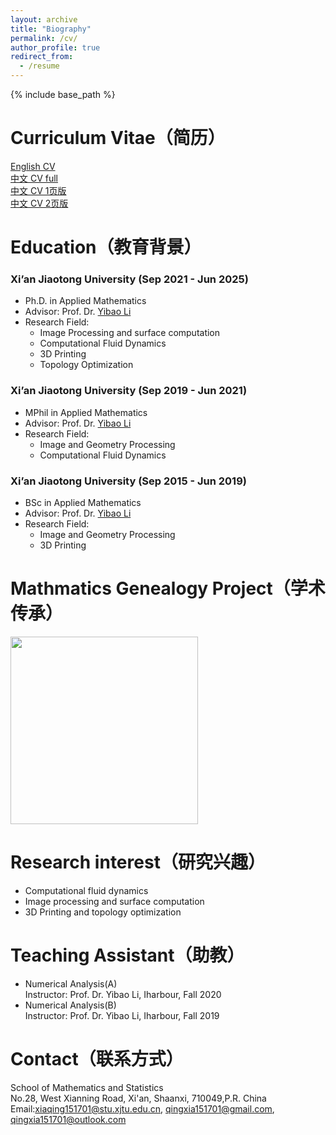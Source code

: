 ```yaml
---
layout: archive
title: "Biography"
permalink: /cv/
author_profile: true
redirect_from:
  - /resume
---
```


{% include base_path %}

Curriculum Vitae（简历）
=====
[English CV](https://qingxiaxjtu.com/files/CV-EN.pdf)   
[中文 CV full](https://qingxiaxjtu.com/files/CV-CN.pdf)   
[中文 CV 1页版](https://qingxiaxjtu.com/files/CV-CN2.pdf)   
[中文 CV 2页版](https://qingxiaxjtu.com/files/CV-CN3.pdf)   

Education（教育背景）
======
### Xi’an Jiaotong University (Sep 2021 - Jun 2025)
+ Ph.D. in Applied Mathematics
+ Advisor: Prof. Dr. [Yibao Li](http://gr.xjtu.edu.cn/web/yibaoli)
+ Research Field:   
    - Image Processing and surface computation
    - Computational Fluid Dynamics   
    - 3D Printing     
    - Topology Optimization    

### Xi’an Jiaotong University (Sep 2019 - Jun 2021)
+ MPhil in Applied Mathematics
+ Advisor: Prof. Dr. [Yibao Li](http://gr.xjtu.edu.cn/web/yibaoli)
+ Research Field:   
    - Image and Geometry Processing
    - Computational Fluid Dynamics 

### Xi’an Jiaotong University (Sep 2015 - Jun 2019)
+ BSc in Applied Mathematics
+ Advisor: Prof. Dr. [Yibao Li](http://gr.xjtu.edu.cn/web/yibaoli)
+ Research Field:    
    - Image and Geometry Processing
    - 3D Printing
 
Mathmatics Genealogy Project（学术传承）
=====
<img src="https://s2.loli.net/2025/05/24/2oVkGzn3ibZpMwh.png"
 width="300px" />


  
Research interest（研究兴趣）
=====
+ Computational fluid dynamics
+ Image processing and surface computation
+ 3D Printing and topology optimization

Teaching Assistant（助教）
======
+ Numerical Analysis(A)   
Instructor: Prof. Dr. Yibao Li, Iharbour, Fall 2020
+ Numerical Analysis(B)   
Instructor: Prof. Dr. Yibao Li, Iharbour, Fall 2019   
  
  
Contact（联系方式）
======
School of Mathematics and Statistics   
No.28, West Xianning Road, Xi'an, Shaanxi, 710049,P.R. China   
Email:xiaqing151701@stu.xjtu.edu.cn, qingxia151701@gmail.com, qingxia151701@outlook.com
